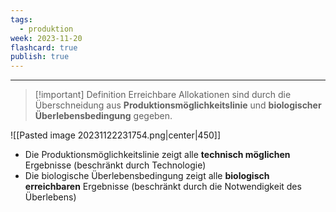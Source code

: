 ```yaml
---
tags:
  - produktion
week: 2023-11-20
flashcard: true
publish: true
---
```

***

> [!important] Definition
> Erreichbare Allokationen sind durch die Überschneidung aus **Produktionsmöglichkeitslinie** und **biologischer Überlebensbedingung** gegeben.

![[Pasted image 20231122231754.png|center|450]]

- Die Produktionsmöglichkeitslinie zeigt alle **technisch möglichen** Ergebnisse (beschränkt durch Technologie)
- Die biologische Überlebensbedingung zeigt alle **biologisch erreichbaren** Ergebnisse (beschränkt durch die Notwendigkeit des Überlebens)